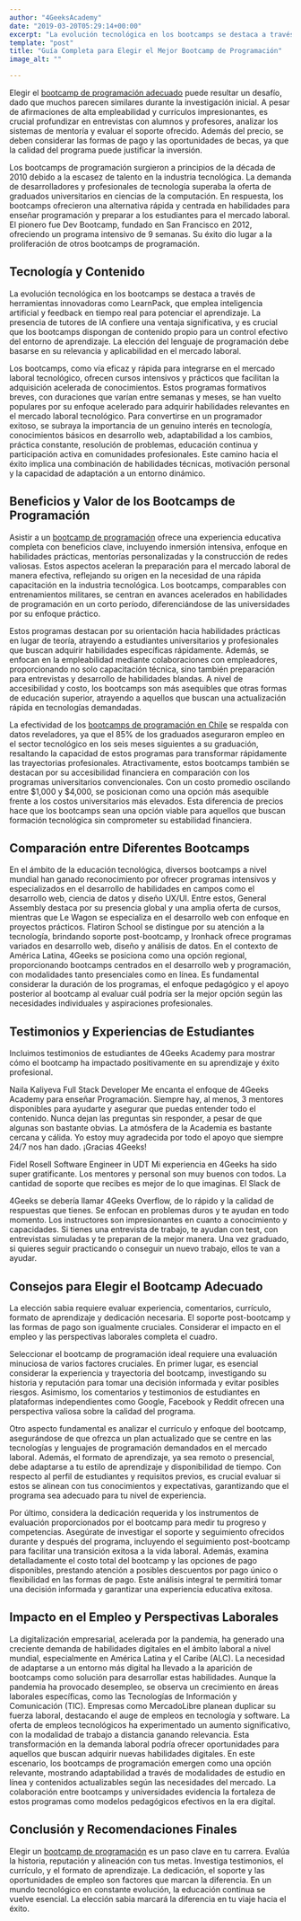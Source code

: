 ```yaml
---
author: "4GeeksAcademy"
date: "2019-03-20T05:29:14+00:00"
excerpt: "La evolución tecnológica en los bootcamps se destaca a través de herramientas innovadoras como LearnPack, que emplea inteligencia artificial y feedback en tiempo real para potenciar el aprendizaje."
template: "post" 
title: "Guía Completa para Elegir el Mejor Bootcamp de Programación"
image_alt: ""

---
```


Elegir el [bootcamp de programación adecuado](https://4geeksacademy.com/es/bootcamp-de-programacion/estudiar-en-un-bootcamp-de-programacion) puede resultar un desafío, dado que muchos parecen similares durante la investigación inicial. A pesar de afirmaciones de alta empleabilidad y currículos impresionantes, es crucial profundizar en entrevistas con alumnos y profesores, analizar los sistemas de mentoría y evaluar el soporte ofrecido. Además del precio, se deben considerar las formas de pago y las oportunidades de becas, ya que la calidad del programa puede justificar la inversión.

Los bootcamps de programación surgieron a principios de la década de 2010 debido a la escasez de talento en la industria tecnológica. La demanda de desarrolladores y profesionales de tecnología superaba la oferta de graduados universitarios en ciencias de la computación. En respuesta, los bootcamps ofrecieron una alternativa rápida y centrada en habilidades para enseñar programación y preparar a los estudiantes para el mercado laboral. El pionero fue Dev Bootcamp, fundado en San Francisco en 2012, ofreciendo un programa intensivo de 9 semanas. Su éxito dio lugar a la proliferación de otros bootcamps de programación.

## Tecnología y Contenido

La evolución tecnológica en los bootcamps se destaca a través de herramientas innovadoras como LearnPack, que emplea inteligencia artificial y feedback en tiempo real para potenciar el aprendizaje. La presencia de tutores de IA confiere una ventaja significativa, y es crucial que los bootcamps dispongan de contenido propio para un control efectivo del entorno de aprendizaje. La elección del lenguaje de programación debe basarse en su relevancia y aplicabilidad en el mercado laboral.

Los bootcamps, como vía eficaz y rápida para integrarse en el mercado laboral tecnológico, ofrecen cursos intensivos y prácticos que facilitan la adquisición acelerada de conocimientos. Estos programas formativos breves, con duraciones que varían entre semanas y meses, se han vuelto populares por su enfoque acelerado para adquirir habilidades relevantes en el mercado laboral tecnológico. Para convertirse en un programador exitoso, se subraya la importancia de un genuino interés en tecnología, conocimientos básicos en desarrollo web, adaptabilidad a los cambios, práctica constante, resolución de problemas, educación continua y participación activa en comunidades profesionales. Este camino hacia el éxito implica una combinación de habilidades técnicas, motivación personal y la capacidad de adaptación a un entorno dinámico.

## Beneficios y Valor de los Bootcamps de Programación

Asistir a un [bootcamp de programación](https://4geeksacademy.com/es/bootcamp-de-programacion/estudiar-en-un-bootcamp-de-programacion) ofrece una experiencia educativa completa con beneficios clave, incluyendo inmersión intensiva, enfoque en habilidades prácticas, mentorías personalizadas y la construcción de redes valiosas. Estos aspectos aceleran la preparación para el mercado laboral de manera efectiva, reflejando su origen en la necesidad de una rápida capacitación en la industria tecnológica. Los bootcamps, comparables con entrenamientos militares, se centran en avances acelerados en habilidades de programación en un corto período, diferenciándose de las universidades por su enfoque práctico.

Estos programas destacan por su orientación hacia habilidades prácticas en lugar de teoría, atrayendo a estudiantes universitarios y profesionales que buscan adquirir habilidades específicas rápidamente. Además, se enfocan en la empleabilidad mediante colaboraciones con empleadores, proporcionando no solo capacitación técnica, sino también preparación para entrevistas y desarrollo de habilidades blandas. A nivel de accesibilidad y costo, los bootcamps son más asequibles que otras formas de educación superior, atrayendo a aquellos que buscan una actualización rápida en tecnologías demandadas.

La efectividad de los [bootcamps de programación en Chile](https://4geeksacademy.com/es/bootcamp-de-programacion/bootcamp-programacion-chile) se respalda con datos reveladores, ya que el 85% de los graduados aseguraron empleo en el sector tecnológico en los seis meses siguientes a su graduación, resaltando la capacidad de estos programas para transformar rápidamente las trayectorias profesionales. Atractivamente, estos bootcamps también se destacan por su accesibilidad financiera en comparación con los programas universitarios convencionales. Con un costo promedio oscilando entre $1,000 y $4,000, se posicionan como una opción más asequible frente a los costos universitarios más elevados. Esta diferencia de precios hace que los bootcamps sean una opción viable para aquellos que buscan formación tecnológica sin comprometer su estabilidad financiera.

## Comparación entre Diferentes Bootcamps

En el ámbito de la educación tecnológica, diversos bootcamps a nivel mundial han ganado reconocimiento por ofrecer programas intensivos y especializados en el desarrollo de habilidades en campos como el desarrollo web, ciencia de datos y diseño UX/UI. Entre estos, General Assembly destaca por su presencia global y una amplia oferta de cursos, mientras que Le Wagon se especializa en el desarrollo web con enfoque en proyectos prácticos. Flatiron School se distingue por su atención a la tecnología, brindando soporte post-bootcamp, y Ironhack ofrece programas variados en desarrollo web, diseño y análisis de datos. En el contexto de América Latina, 4Geeks se posiciona como una opción regional, proporcionando bootcamps centrados en el desarrollo web y programación, con modalidades tanto presenciales como en línea. Es fundamental considerar la duración de los programas, el enfoque pedagógico y el apoyo posterior al bootcamp al evaluar cuál podría ser la mejor opción según las necesidades individuales y aspiraciones profesionales.

## Testimonios y Experiencias de Estudiantes

Incluimos testimonios de estudiantes de 4Geeks Academy para mostrar cómo el bootcamp ha impactado positivamente en su aprendizaje y éxito profesional.

Naila Kaliyeva
Full Stack Developer
Me encanta el enfoque de 4Geeks Academy para enseñar Programación. Siempre hay, al menos, 3 mentores disponibles para ayudarte y asegurar que puedas entender todo el contenido. Nunca dejan las preguntas sin responder, a pesar de que algunas son bastante obvias. La atmósfera de la Academia es bastante cercana y cálida. Yo estoy muy agradecida por todo el apoyo que siempre 24/7 nos han dado. ¡Gracias 4Geeks!

Fidel Rosell
Software Engineer in UDT
Mi experiencia en 4Geeks ha sido super gratificante. Los mentores y personal son muy buenos con todos. La cantidad de soporte que recibes es mejor de lo que imaginas. El Slack de 

4Geeks se debería llamar 4Geeks Overflow, de lo rápido y la calidad de respuestas que tienes. Se enfocan en problemas duros y te ayudan en todo momento. Los instructores son impresionantes en cuanto a conocimiento y capacidades. Si tienes una entrevista de trabajo, te ayudan con test, con entrevistas simuladas y te preparan de la mejor manera. Una vez graduado, si quieres seguir practicando o conseguir un nuevo trabajo, ellos te van a ayudar.

## Consejos para Elegir el Bootcamp Adecuado

La elección sabia requiere evaluar experiencia, comentarios, currículo, formato de aprendizaje y dedicación necesaria. El soporte post-bootcamp y las formas de pago son igualmente cruciales. Considerar el impacto en el empleo y las perspectivas laborales completa el cuadro.

Seleccionar el bootcamp de programación ideal requiere una evaluación minuciosa de varios factores cruciales. En primer lugar, es esencial considerar la experiencia y trayectoria del bootcamp, investigando su historia y reputación para tomar una decisión informada y evitar posibles riesgos. Asimismo, los comentarios y testimonios de estudiantes en plataformas independientes como Google, Facebook y Reddit ofrecen una perspectiva valiosa sobre la calidad del programa.

Otro aspecto fundamental es analizar el currículo y enfoque del bootcamp, asegurándose de que ofrezca un plan actualizado que se centre en las tecnologías y lenguajes de programación demandados en el mercado laboral. Además, el formato de aprendizaje, ya sea remoto o presencial, debe adaptarse a tu estilo de aprendizaje y disponibilidad de tiempo. Con respecto al perfil de estudiantes y requisitos previos, es crucial evaluar si estos se alinean con tus conocimientos y expectativas, garantizando que el programa sea adecuado para tu nivel de experiencia.

Por último, considera la dedicación requerida y los instrumentos de evaluación proporcionados por el bootcamp para medir tu progreso y competencias. Asegúrate de investigar el soporte y seguimiento ofrecidos durante y después del programa, incluyendo el seguimiento post-bootcamp para facilitar una transición exitosa a la vida laboral. Además, examina detalladamente el costo total del bootcamp y las opciones de pago disponibles, prestando atención a posibles descuentos por pago único o flexibilidad en las formas de pago. Este análisis integral te permitirá tomar una decisión informada y garantizar una experiencia educativa exitosa.




## Impacto en el Empleo y Perspectivas Laborales

La digitalización empresarial, acelerada por la pandemia, ha generado una creciente demanda de habilidades digitales en el ámbito laboral a nivel mundial, especialmente en América Latina y el Caribe (ALC). La necesidad de adaptarse a un entorno más digital ha llevado a la aparición de bootcamps como solución para desarrollar estas habilidades. Aunque la pandemia ha provocado desempleo, se observa un crecimiento en áreas laborales específicas, como las Tecnologías de Información y Comunicación (TIC). Empresas como MercadoLibre planean duplicar su fuerza laboral, destacando el auge de empleos en tecnología y software. La oferta de empleos tecnológicos ha experimentado un aumento significativo, con la modalidad de trabajo a distancia ganando relevancia. Esta transformación en la demanda laboral podría ofrecer oportunidades para aquellos que buscan adquirir nuevas habilidades digitales. En este escenario, los bootcamps de programación emergen como una opción relevante, mostrando adaptabilidad a través de modalidades de estudio en línea y contenidos actualizables según las necesidades del mercado. La colaboración entre bootcamps y universidades evidencia la fortaleza de estos programas como modelos pedagógicos efectivos en la era digital.

## Conclusión y Recomendaciones Finales

Elegir un [bootcamp de programación](https://4geeksacademy.com/es/bootcamp-de-programacion/estudiar-en-un-bootcamp-de-programacion) es un paso clave en tu carrera. Evalúa la historia, reputación y alineación con tus metas. Investiga testimonios, el currículo, y el formato de aprendizaje. La dedicación, el soporte y las oportunidades de empleo son factores que marcan la diferencia. En un mundo tecnológico en constante evolución, la educación continua se vuelve esencial. La elección sabia marcará la diferencia en tu viaje hacia el éxito.

